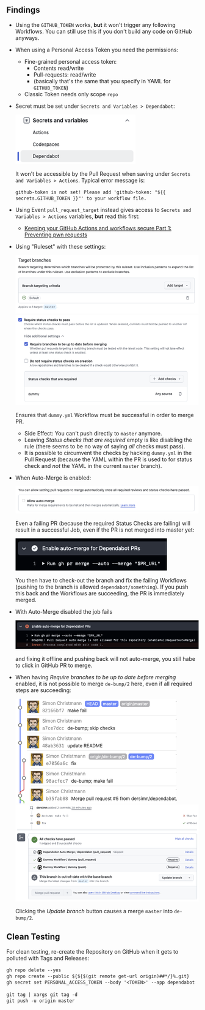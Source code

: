 
## Findings

- Using the `GITHUB_TOKEN` works, __but__ it won't trigger any following Workflows. You can still use this if you don't build any code on GitHub anyways.

- When using a Personal Access Token you need the permissions:
    - Fine-grained personal access token:
        - Contents read/write
        - Pull-requests: read/write
        - (basically that's the same that you specify in YAML for `GITHUB_TOKEN`)
    - Classic Token needs only scope `repo`

- Secret must be set under `Secrets and Variables > Dependabot`:

    ![](docs/dependabot_secrets.png)

    It won't be accessible by the Pull Request when saving under `Secrets and Variables > Actions`. Typical error message is:

    ```
    github-token is not set! Please add 'github-token: "${{ secrets.GITHUB_TOKEN }}"' to your workflow file.
    ```

- Using Event `pull_request_target` instead gives access to `Secrets and Variables > Actions` variables, **but** read this first:

    - [Keeping your GitHub Actions and workflows secure Part 1: Preventing pwn requests](https://securitylab.github.com/resources/github-actions-preventing-pwn-requests/)

- Using "Ruleset" with these settings:

    ![](docs/ruleset_target.png)
    ![](docs/ruleset_status_check.png)

  Ensures that `dummy.yml` Workflow must be successful in order to merge PR.

    - Side Effect: You can't push directly to `master` anymore.
    - Leaving _Status checks that are required_ empty is like disabling the rule (there seems to be no way of saying _all_ checks must pass).
    - It is possible to circumvent the checks by hacking `dummy.yml` in the Pull Request (because the YAML within the PR is used to for status check and _not_ the YAML in the current `master` branch).

- When Auto-Merge is enabled:

    ![](docs/auto_merge.png)

  Even a failing PR (because the required Status Checks are failing) will result in a successful Job, even if the PR is not merged into master yet:

    ![](docs/auto_merge_enabled.png)

  You then have to check-out the branch and fix the failing Workflows (pushing to the branch is allowed `dependabot/something`). If you push this back and the Workflows are succeeding, the PR is immediately merged.

- With Auto-Merge disabled the job fails

    ![](docs/auto_merge_disabled.png)

  and fixing it offline and pushing back will not auto-merge, you still habe to click in GitHub PR to merge.

- When having _Require branches to be up to date before merging_ enabled, it is not possible to merge `de-bump/2` here, even if all required steps are succeeding:

    ![](docs/require_up_to_date.png)
    ![](docs/require_up_to_date_pr.png)

  Clicking the _Update branch_ button causes a merge `master` into `de-bump/2`.


## Clean Testing

For clean testing, re-create the Repository on GitHub when it gets to polluted with Tags and Releases:

    gh repo delete --yes
    gh repo create --public ${${$(git remote get-url origin)##*/}%.git}
    gh secret set PERSONAL_ACCESS_TOKEN --body '<TOKEN>' --app dependabot

    git tag | xargs git tag -d
    git push -u origin master
